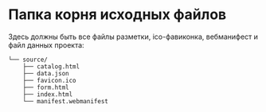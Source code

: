 # Папка корня исходных файлов

Здесь должны быть все файлы разметки, ico-фавиконка, вебманифест и файл данных проекта:

```shell
└── source/
	├── catalog.html
	├── data.json
	├── favicon.ico
	├── form.html
	├── index.html
	└── manifest.webmanifest
```
